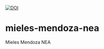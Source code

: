 [![DOI](https://zenodo.org/badge/308320487.svg)](https://zenodo.org/badge/latestdoi/308320487)


# mieles-mendoza-nea



Mieles Mendoza NEA
